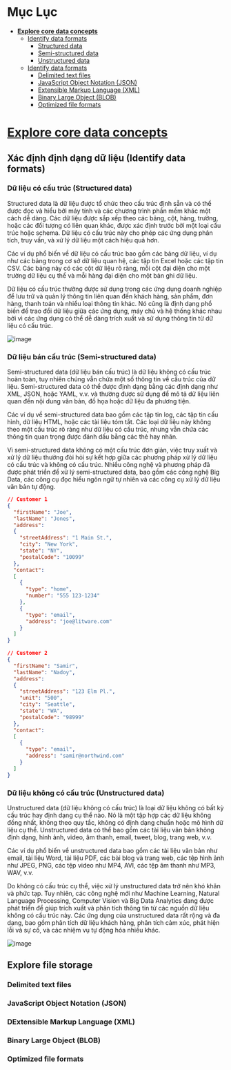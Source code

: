 # Mục Lục

* [**Explore core data concepts**](#M01)
    - [Identify data formats](#M01.1)
      + [Structured data](#M01.1.1)
      + [Semi-structured data](#M01.1.2)
      + [Unstructured data](#M01.1.3)
    - [Identify data formats](#M01.2)
      + [Delimited text files](#M01.2.1)
      + [JavaScript Object Notation (JSON)](#M01.2.2)
      + [Extensible Markup Language (XML)](#M01.2.3)
      + [Binary Large Object (BLOB)](#M01.2.4)
      + [Optimized file formats](#M01.2.5)












<a name="M01"></a>
# [Explore core data concepts](https://learn.microsoft.com/en-us/training/modules/explore-core-data-concepts/)
<a name="M01.1"></a>
## Xác định định dạng dữ liệu (Identify data formats)
<a name="M01.1.1"></a>
### Dữ liệu có cấu trúc (Structured data)

Structured data là dữ liệu được tổ chức theo cấu trúc định sẵn và có thể được đọc và hiểu bởi máy tính và các chương trình phần mềm khác một cách dễ dàng. Các dữ liệu được sắp xếp theo các bảng, cột, hàng, trường, hoặc các đối tượng có liên quan khác, được xác định trước bởi một loại cấu trúc hoặc schema. Dữ liệu có cấu trúc này cho phép các ứng dụng phân tích, truy vấn, và xử lý dữ liệu một cách hiệu quả hơn.

Các ví dụ phổ biến về dữ liệu có cấu trúc bao gồm các bảng dữ liệu, ví dụ như các bảng trong cơ sở dữ liệu quan hệ, các tập tin Excel hoặc các tập tin CSV. Các bảng này có các cột dữ liệu rõ ràng, mỗi cột đại diện cho một trường dữ liệu cụ thể và mỗi hàng đại diện cho một bản ghi dữ liệu.

Dữ liệu có cấu trúc thường được sử dụng trong các ứng dụng doanh nghiệp để lưu trữ và quản lý thông tin liên quan đến khách hàng, sản phẩm, đơn hàng, thanh toán và nhiều loại thông tin khác. Nó cũng là định dạng phổ biến để trao đổi dữ liệu giữa các ứng dụng, máy chủ và hệ thống khác nhau bởi vì các ứng dụng có thể dễ dàng trích xuất và sử dụng thông tin từ dữ liệu có cấu trúc.

![image](https://user-images.githubusercontent.com/62134515/220317287-b613b3a4-d919-4b1c-8a6d-d45ce5c16b1b.png)




<a name="M01.1.2"></a>
### Dữ liệu bán cấu trúc (Semi-structured data)

Semi-structured data (dữ liệu bán cấu trúc) là dữ liệu không có cấu trúc hoàn toàn, tuy nhiên chúng vẫn chứa một số thông tin về cấu trúc của dữ liệu. Semi-structured data có thể được định dạng bằng các định dạng như XML, JSON, hoặc YAML, v.v. và thường được sử dụng để mô tả dữ liệu liên quan đến nội dung văn bản, đồ họa hoặc dữ liệu đa phương tiện.

Các ví dụ về semi-structured data bao gồm các tập tin log, các tập tin cấu hình, dữ liệu HTML, hoặc các tài liệu tóm tắt. Các loại dữ liệu này không theo một cấu trúc rõ ràng như dữ liệu có cấu trúc, nhưng vẫn chứa các thông tin quan trọng được đánh dấu bằng các thẻ hay nhãn.

Vì semi-structured data không có một cấu trúc đơn giản, việc truy xuất và xử lý dữ liệu thường đòi hỏi sự kết hợp giữa các phương pháp xử lý dữ liệu có cấu trúc và không có cấu trúc. Nhiều công nghệ và phương pháp đã được phát triển để xử lý semi-structured data, bao gồm các công nghệ Big Data, các công cụ đọc hiểu ngôn ngữ tự nhiên và các công cụ xử lý dữ liệu văn bản tự động.

```JSON
// Customer 1
{
  "firstName": "Joe",
  "lastName": "Jones",
  "address":
  {
    "streetAddress": "1 Main St.",
    "city": "New York",
    "state": "NY",
    "postalCode": "10099"
  },
  "contact":
  [
    {
      "type": "home",
      "number": "555 123-1234"
    },
    {
      "type": "email",
      "address": "joe@litware.com"
    }
  ]
}

// Customer 2
{
  "firstName": "Samir",
  "lastName": "Nadoy",
  "address":
  {
    "streetAddress": "123 Elm Pl.",
    "unit": "500",
    "city": "Seattle",
    "state": "WA",
    "postalCode": "98999"
  },
  "contact":
  [
    {
      "type": "email",
      "address": "samir@northwind.com"
    }
  ]
}
```



<a name="M01.1.3"></a>
### Dữ liệu không có cấu trúc (Unstructured data)

Unstructured data (dữ liệu không có cấu trúc) là loại dữ liệu không có bất kỳ cấu trúc hay định dạng cụ thể nào. Nó là một tập hợp các dữ liệu không đồng nhất, không theo quy tắc, không có định dạng chuẩn hoặc mô hình dữ liệu cụ thể. Unstructured data có thể bao gồm các tài liệu văn bản không định dạng, hình ảnh, video, âm thanh, email, tweet, blog, trang web, v.v.

Các ví dụ phổ biến về unstructured data bao gồm các tài liệu văn bản như email, tài liệu Word, tài liệu PDF, các bài blog và trang web, các tệp hình ảnh như JPEG, PNG, các tệp video như MP4, AVI, các tệp âm thanh như MP3, WAV, v.v.

Do không có cấu trúc cụ thể, việc xử lý unstructured data trở nên khó khăn và phức tạp. Tuy nhiên, các công nghệ mới như Machine Learning, Natural Language Processing, Computer Vision và Big Data Analytics đang được phát triển để giúp trích xuất và phân tích thông tin từ các nguồn dữ liệu không có cấu trúc này. Các ứng dụng của unstructured data rất rộng và đa dạng, bao gồm phân tích dữ liệu khách hàng, phân tích cảm xúc, phát hiện lỗi và sự cố, và các nhiệm vụ tự động hóa nhiều khác.

![image](https://user-images.githubusercontent.com/62134515/220317374-ab1f5b16-b47b-4ef0-bc53-6580bb1cbaca.png)






<a name="M01.2"></a>
## Explore file storage
<a name="M02.1.1"></a>
### Delimited text files





<a name="M02.1.2"></a>
### JavaScript Object Notation (JSON)



<a name="M02.1.3"></a>
### DExtensible Markup Language (XML)






<a name="M02.1.4"></a>
### Binary Large Object (BLOB)





<a name="M02.1.5"></a>
### Optimized file formats
























